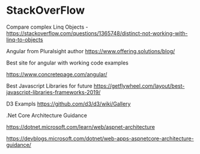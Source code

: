 # StackOverFlow

Compare complex Linq Objects -
https://stackoverflow.com/questions/1365748/distinct-not-working-with-linq-to-objects 

Angular from Pluralsight author
https://www.offering.solutions/blog/

Best site for angular with working code examples

https://www.concretepage.com/angular/

Best Javascript Libraries for future
https://getflywheel.com/layout/best-javascript-libraries-frameworks-2019/

D3 Exampls
https://github.com/d3/d3/wiki/Gallery

.Net Core Architecture Guidance

https://dotnet.microsoft.com/learn/web/aspnet-architecture

https://devblogs.microsoft.com/dotnet/web-apps-aspnetcore-architecture-guidance/
